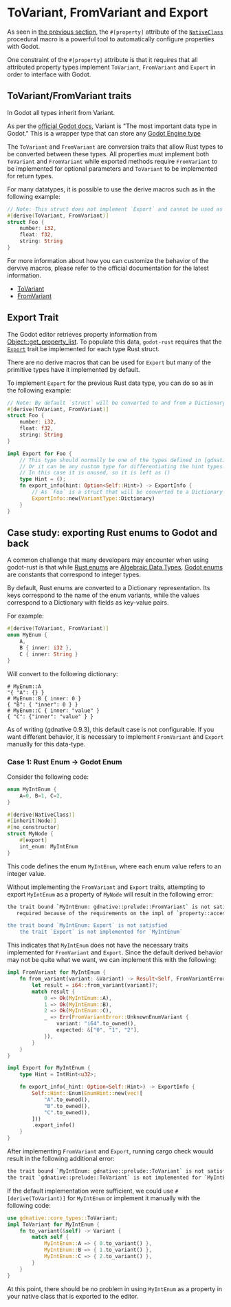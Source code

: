 # ToVariant, FromVariant and Export

As seen in [the previous section](./properties.md), the `#[property]` attribute of the [`NativeClass`](https://docs.rs/gdnative/latest/gdnative/derive.NativeClass.html) procedural macro is a powerful tool to automatically configure properties with Godot.

One constraint of the `#[property]` attribute is that it requires that all attributed property types implement `ToVariant`, `FromVariant` and `Export` in order to interface with Godot.

## ToVariant/FromVariant traits

In Godot all types inherit from Variant.

As per the [official Godot docs](https://docs.godotengine.org/en/stable/classes/class_variant.html), Variant is "The most important data type in Godot." This is a wrapper type that can store any [Godot Engine type](https://docs.godotengine.org/en/stable/classes/class_%40globalscope.html#enum-globalscope-variant-type)

The `ToVariant` and `FromVariant` are conversion traits that allow Rust types to be converted between these types. All properties must implement both `ToVariant` and `FromVariant` while exported methods require `FromVariant` to be implemented for optional parameters and `ToVariant` to be implemented for return types.

For many datatypes, it is possible to use the derive macros such as in the following example:

```rust
// Note: This struct does not implement `Export` and cannot be used as a property, see the following section for more information.
#[derive(ToVariant, FromVariant)]
struct Foo {
    number: i32,
    float: f32,
    string: String
}
```

For more information about how you can customize the behavior of the dervive macros, please refer to the official documentation for the latest information.

- [ToVariant](https://docs.rs/gdnative/latest/gdnative/core_types/trait.ToVariant.html)
- [FromVariant](https://docs.rs/gdnative/latest/gdnative/core_types/trait.FromVariant.html)

## Export Trait

The Godot editor retrieves property information from [Object::get_property_list](https://docs.godotengine.org/en/stable/classes/class_object.html#id2). To populate this data, `godot-rust` requires that the [`Export`](https://docs.rs/gdnative/latest/gdnative/nativescript/trait.Export.html) trait be implemented for each type Rust struct.

There are no derive macros that can be used for `Export` but many of the primitive types have it implemented by default.

To implement `Export` for the previous Rust data type, you can do so as in the following example:

```rust
// Note: By default `struct` will be converted to and from a Dictionary where property corresponds to a key-value pair.
#[derive(ToVariant, FromVariant)]
struct Foo {
    number: i32,
    float: f32,
    string: String
}

impl Export for Foo {
    // This type should normally be one of the types defined in [gdnative::nativescript::hint](https://docs.rs/gdnative/latest/gdnative/export/hint/index.html).
    // Or it can be any custom type for differentiating the hint types.
    // In this case it is unused, so it is left as ()
    type Hint = ();
    fn export_info(hint: Option<Self::Hint>) -> ExportInfo {
        // As `Foo` is a struct that will be converted to a Dictionary when converted to a variant, we can just add this as the VariantType.
        ExportInfo::new(VariantType::Dictionary)
    }
}
```

## Case study: exporting Rust enums to Godot and back

A common challenge that many developers may encounter when using godot-rust is that while [Rust enums](https://doc.rust-lang.org/std/keyword.enum.html) are [Algebraic Data Types](https://en.wikipedia.org/wiki/Algebraic_data_type), [Godot enums](https://docs.godotengine.org/en/stable/getting_started/scripting/gdscript/gdscript_basics.html#enums) are constants that correspond to integer types.

By default, Rust enums are converted to a Dictionary representation. Its keys correspond to the name of the enum variants, while the values correspond to a Dictionary with fields as key-value pairs.

For example:

```rust
#[derive(ToVariant, FromVariant)]
enum MyEnum {
    A,
    B { inner: i32 },
    C { inner: String }
}
```

Will convert to the following dictionary:

```gdscript
# MyEnum::A
"{ "A": {} }
# MyEnum::B { inner: 0 }
{ "B": { "inner": 0 } }
# MyEnum::C { inner: "value" }
{ "C": {"inner": "value" } }
```

As of writing (gdnative 0.9.3), this default case is not configurable. If you want different behavior, it is necessary to implement `FromVariant` and `Export` manually for this data-type.

### Case 1: Rust Enum -> Godot Enum

Consider the following code:

```rust
enum MyIntEnum {
    A=0, B=1, C=2,
}

#[derive(NativeClass)]
#[inherit(Node)]
#[no_constructor]
struct MyNode {
    #[export]
    int_enum: MyIntEnum
}
```

This code defines the enum `MyIntEnum`, where each enum value refers to an integer value.

Without implementing the `FromVariant` and `Export` traits, attempting to export `MyIntEnum` as a property of `MyNode` will result in the following error:

```sh
the trait bound `MyIntEnum: gdnative::prelude::FromVariant` is not satisfied
   required because of the requirements on the impl of `property::accessor::RawSetter<MyNode, MyIntEnum>` for `property::accessor::invalid::InvalidSetter<'_>`2

the trait bound `MyIntEnum: Export` is not satisfied
    the trait `Export` is not implemented for `MyIntEnum`
```

This indicates that `MyIntEnum` does not have the necessary traits implemented for `FromVariant` and `Export`. Since the default derived behavior may not be quite what we want, we can implement this with the following:

```rust
impl FromVariant for MyIntEnum {
    fn from_variant(variant: &Variant) -> Result<Self, FromVariantError> {
        let result = i64::from_variant(variant)?;
        match result {
            0 => Ok(MyIntEnum::A),
            1 => Ok(MyIntEnum::B),
            2 => Ok(MyIntEnum::C),
            _ => Err(FromVariantError::UnknownEnumVariant {
                variant: "i64".to_owned(),
                expected: &["0", "1", "2"],
            }),
        }
    }
}

impl Export for MyIntEnum {
    type Hint = IntHint<u32>;

    fn export_info(_hint: Option<Self::Hint>) -> ExportInfo {
        Self::Hint::Enum(EnumHint::new(vec![
            "A".to_owned(),
            "B".to_owned(),
            "C".to_owned(),
        ]))
        .export_info()
    }
}

```

After implementing `FromVariant` and `Export`, running cargo check wouuld result in the following additional error:

```sh
the trait bound `MyIntEnum: gdnative::prelude::ToVariant` is not satisfied
the trait `gdnative::prelude::ToVariant` is not implemented for `MyIntEnum`
```

If the default implementation were sufficient, we could use `#[derive(ToVariant)]` for `MyIntEnum` or implement it manually with the following code:

```rust
use gdnative::core_types::ToVariant;
impl ToVariant for MyIntEnum {
    fn to_variant(&self) -> Variant {
        match self {
            MyIntEnum::A => { 0.to_variant() },
            MyIntEnum::B => { 1.to_variant() },
            MyIntEnum::C => { 2.to_variant() },
        }
    }
}
```

At this point, there should be no problem in using `MyIntEnum` as a property in your native class that is exported to the editor.
